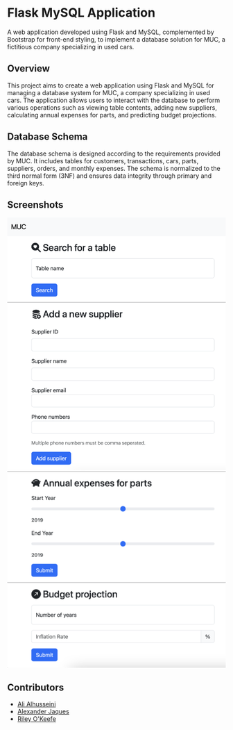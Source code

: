 # Flask MySQL Application
A web application developed using Flask and MySQL, complemented by Bootstrap for front-end styling, to implement a database solution for MUC, a fictitious company specializing in used cars.

## Overview

This project aims to create a web application using Flask and MySQL for managing a database system for MUC, a company specializing in used cars. The application allows users to interact with the database to perform various operations such as viewing table contents, adding new suppliers, calculating annual expenses for parts, and predicting budget projections.

## Database Schema

The database schema is designed according to the requirements provided by MUC. It includes tables for customers, transactions, cars, parts, suppliers, orders, and monthly expenses. The schema is normalized to the third normal form (3NF) and ensures data integrity through primary and foreign keys.

## Screenshots
![Screenshot 1](/screenshots/Screenshot1.png)
![Screenshot 2](/screenshots/Screenshot2.png)

## Contributors
- [Ali Alhusseini](https://github.com/ali-alhusseini)
- [Alexander Jaques](https://github.com/ajques)
- [Riley O'Keefe](https://github.com/riley-okeefe)
